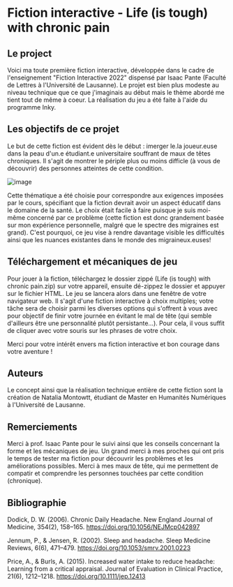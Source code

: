 # Fiction interactive - Life (is tough) with chronic pain

## Le project
Voici ma toute première fiction interactive, développée dans le cadre de l'enseignement "Fiction Interactive 2022" dispensé par Isaac Pante (Faculté de Lettres à l'Université de Lausanne). Le projet est bien plus modeste au niveau technique que ce que j'imaginais au début mais le thème abordé me tient tout de même à coeur. La réalisation du jeu a été faite à l'aide du programme Inky.

## Les objectifs de ce projet 
Le but de cette fiction est évident dès le début : imerger le.la joueur.euse dans la peau d'un.e étudiant.e universitaire souffrant de maux de têtes chroniques. Il s'agit de montrer le périple plus ou moins difficle (à vous de découvrir) des personnes atteintes de cette condition. 

![image](https://github.com/Nat0000/Fiction_interactive_migraines/assets/114563112/cb3619c2-342b-4261-a0d9-9e5dc81662e9)

Cette thématique a été choisie pour correspondre aux exigences imposées par le cours, spécifiant que la fiction devrait avoir un aspect éducatif dans le domaine de la santé. Le choix était facile à faire puisque je suis moi-même concerné par ce problème (cette fiction est donc grandement basée sur mon expérience personnelle, malgré que le spectre des migraines est grand). C'est pourquoi, ce jeu vise à rendre davantage visible les difficultés ainsi que les nuances existantes dans le monde des migraineux.euses!

## Téléchargement et mécaniques de jeu
Pour jouer à la fiction, téléchargez le dossier zippé (Life (is tough) with chronic pain.zip) sur votre appareil, ensuite dé-zippez le dossier et appuyer sur le fichier HTML. Le jeu se lancera alors dans une fenêtre de votre navigateur web.
Il s'agit d'une fiction interactive à choix multiples; votre tâche sera de choisir parmi les diverses options qui s'offrent à vous avec pour objectif de finir votre journée en évitant le mal de tête (qui semble d'ailleurs être une personnalité plutôt persistante...). Pour cela, il vous suffit de cliquer avec votre souris sur les phrases de votre choix.

Merci pour votre intérêt envers ma fiction interactive et bon courage dans votre aventure !

## Auteurs
Le concept ainsi que la réalisation technique entière de cette fiction sont la création de Natalia Montowtt, étudiant de Master en Humanités Numériques à l'Université de Lausanne.

## Remerciements
Merci à prof. Isaac Pante pour le suivi ainsi que les conseils concernant la forme et les mécaniques de jeu. Un grand merci à mes proches qui ont pris le temps de tester ma fiction pour découvrir les problèmes et les améliorations possibles. Merci à mes maux de tête, qui me permettent de compatir et comprendre les personnes touchées par cette condition (chronique).

## Bibliographie
  Dodick, D. W. (2006). Chronic Daily Headache. New England Journal of Medicine, 354(2), 158–165. https://doi.org/10.1056/NEJMcp042897

  Jennum, P., & Jensen, R. (2002). Sleep and headache. Sleep Medicine Reviews, 6(6), 471–479. https://doi.org/10.1053/smrv.2001.0223

  Price, A., & Burls, A. (2015). Increased water intake to reduce headache: Learning from a critical appraisal. Journal of Evaluation in Clinical Practice, 21(6), 1212–1218. https://doi.org/10.1111/jep.12413


